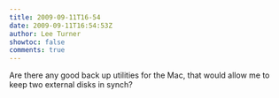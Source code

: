 ```yaml
---
title: 2009-09-11T16-54
date: 2009-09-11T16:54:53Z
author: Lee Turner
showtoc: false
comments: true
---
```


Are there any good back up utilities for the Mac, that would allow me to keep two external disks in synch?

